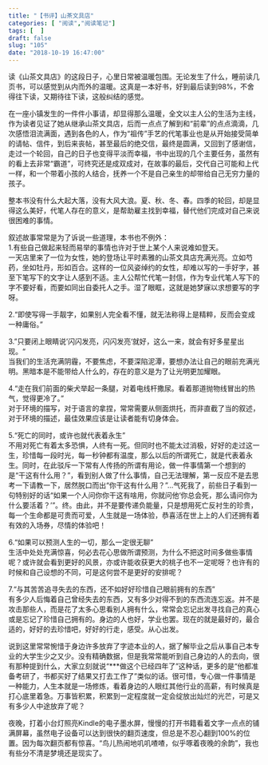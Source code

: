 ```yaml
---
title: "【书评】山茶文具店"
categories: [ "阅读","阅读笔记"]
tags: [  ]
draft: false
slug: "105"
date: "2018-10-19 16:47:00"
---
```



读《山茶文具店》的这段日子，心里日常被温暖包围。无论发生了什么，睡前读几页书，可以感觉到从内而外的温暖。这真是一本好书，好到最后读到98%，不舍得往下读，又期待往下读，这般纠结的感觉。

  
在一座小镇发生的一件件小事请，却显得那么温暖，全文以主人公的生活为主线，作为读者见证了她从继承山茶文具店，后而一点点了解到和“前辈”的点点滴滴，几次感悟泪流满面，遇到各色的人，作为“祖传”手艺的代笔事业也是从开始接受简单的请帖、信件，到后来丧帖，甚至最后的绝交信，最终是圆满，又回到了感谢信，走过一个轮回，自己的日子也变得平淡而幸福，书中出现的几个主要任务，虽然有的看上去非常“霸道”，可终究还是成双成对，在故事的最后，交代自己可能和上代一样，和一个带着小孩的人结合，抚养一个不是自己亲生的却带给自己无穷力量的孩子。

  
整本书没有什么大起大落，没有大风大浪。夏、秋、冬、春。四季的轮回，却是显得这么美好，代笔人存在的意义，是帮助雇主找到幸福，替代他们完成对自己来说很困难的事情。

  
叙述故事常常是为了诉说一些道理，本书也不例外：  
1.有些自己做起来轻而易举的事情也许对于世上某个人来说难如登天。  
一天店里来了一位为女性，她的登场让平时素雅的山茶文具店充满光亮。立如芍药，坐如牡丹，形如百合。这样的一位风姿绰约的女性，却难以写的一手好字，甚至下笔写下的文字让人感到不适。主人公帮忙代笔一封信，作为专业代笔人写下的字不要好看，而要如同出自委托人之手。湿了眼眶，这就是她梦寐以求想要写的字呀。

  
2.“即使写得一手靓字，如果别人完全看不懂，就无法称得上是精粹，反而会变成一种庸俗。”

  
3.”只要闭上眼睛说’闪闪发亮，闪闪发亮‘就好，这么一来，就会有好多星星出现。“  
当我们的生活充满阴霾，不要焦虑，不要深陷泥潭，要想办法让自己的眼前充满光明。黑暗本是不能带给人什么的，存在的意义是为了让光明更加耀眼。

  
4.“走在我们前面的柴犬举起一条腿，对着电线杆撒尿。看着那道抛物线冒出的热气，觉得更冷了。”  
对于环境的描写，对于语言的拿捏，常常需要从侧面烘托，而非直截了当的叙述，对于环境的描述，最佳效果应该是让读者能有切身体会。

  
5.“死亡的同时，或许也就代表着永生”  
不用对死亡有着太多恐惧，人终有一死。但同时也不能太过消极，好好的走过这一生，珍惜每一段时光，每一秒钟都有温度，那么以后的所谓死亡，就是代表着永生。同时，在此驳斥一下常有人传扬的所谓有用论，做一件事情第一个想到的是“干这有什么用？”，看到别人做了什么事情，自己无法理解，第一反应不是去思考一下请教一下，居然脱口而出“你干这有什么用？”...气死我了，前些日子看到一句特别好的话“如果一个人问你你干这有啥用，你就问他‘你总会死，那么请问你为什么要活着？’”。终。由此，并不是要传递负能量，只是想用死亡反衬生的珍贵，每一个生命都是可贵而可爱，人生就是一场体验，恭喜活在世上上的人们还拥有着有效的入场券，尽情的体验吧！

  
6.“如果可以预测人生的一切，那么一定很无聊”  
生活中处处充满惊喜，何必去花心思做所谓预测，为什么不把这时间多做些事情呢？或许就会看到更好的风景，亦或许能收获更大的桃子也不一定呢呀？也许有的时候和自己设想的不同，可是这何尝不是更好的安排呢？

  
7.“与其苦苦追寻失去的东西，还不如好好珍惜自己眼前拥有的东西”  
有多少人后悔着自己曾经失去的东西，又有多少对得不到的东西流连忘返。并不是攻击那些人，而是花了太多心思看别人拥有什么，常常会忘记出发寻找自己的真心或是忘记了珍惜自己拥有的。身边的人也好，学业也罢。现在的就是最好的，最合适的，好好的去珍惜吧，好好的行走，感受。从心出发。

  
说到这里常常惋惜于身边许多放弃了字迹本业的人，据了解毕业之后从事自己本专业的大学生少之又少。没有精确数据，但是我常常能听到自己身边的人的去向，很有那种提到什么，大家立刻就说“***做这个已经四年了”这种话，更多的是“他都准备考研了，书都买好了结果又打去工作了”类似的话。很可惜，专心做一件事情是一种能力，人生本就是一场修炼，看着身边的人眼红其他行业的高薪，有时候真是打心底里着急。万事皆积累，积累到一定程度就一定会绽放出灿烂的光芒，可是又有多少人中途放弃了呢？

  
夜晚，打着小台灯照亮Kindle的电子墨水屏，慢慢的打开书籍看着文字一点点的铺满屏幕，虽然电子设备可以达到很快的翻页速度，但总是不忍心翻到100%的位置。因为每次翻页都有惊喜。“鸟儿热闹地叽叽喳喳，似乎啄着夜晚的余韵”，我也有些分不清是梦境还是现实了。